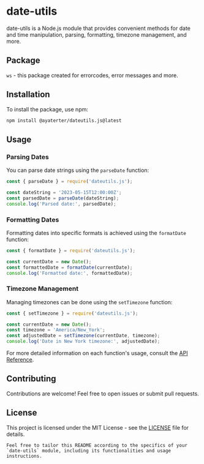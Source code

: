 # date-utils

date-utils is a Node.js module that provides convenient methods for date and time manipulation, parsing, formatting, timezone management, and more.

## Package

`ws` - this package created for errorcodes, error messages and more.

## Installation

To install the package, use npm:

```bash
npm install @ayaterter/dateutils.js@latest
```

## Usage

### Parsing Dates

You can parse date strings using the `parseDate` function:

```javascript
const { parseDate } = require('dateutils.js');

const dateString = '2023-05-15T12:00:00Z';
const parsedDate = parseDate(dateString);
console.log('Parsed date:', parsedDate);
```

### Formatting Dates

Formatting dates into specific formats is achieved using the `formatDate` function:

```javascript
const { formatDate } = require('dateutils.js');

const currentDate = new Date();
const formattedDate = formatDate(currentDate);
console.log('Formatted date:', formattedDate);
```

### Timezone Management

Managing timezones can be done using the `setTimezone` function:

```javascript
const { setTimezone } = require('dateutils.js');

const currentDate = new Date();
const timezone = 'America/New_York';
const adjustedDate = setTimezone(currentDate, timezone);
console.log('Date in New York timezone:', adjustedDate);
```

For more detailed information on each function's usage, consult the [API Reference](docs/api-reference.md).

## Contributing

Contributions are welcome! Feel free to open issues or submit pull requests.

## License

This project is licensed under the MIT License - see the [LICENSE](LICENSE) file for details.

```vbnet
Feel free to tailor this README according to the specifics of your `date-utils` module, including its functionalities and usage instructions.
```
